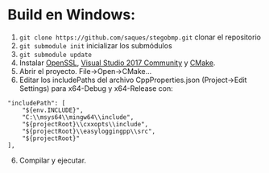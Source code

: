 # Build en Windows:
1. ```git clone https://github.com/saques/stegobmp.git``` clonar el repositorio
2. ```git submodule init``` inicializar los submódulos
3. ```git submodule update```
4. Instalar [OpenSSL](https://slproweb.com/products/Win32OpenSSL.html), [Visual Studio 2017 Community](https://www.visualstudio.com/downloads/) y [CMake](https://cmake.org/download/).
5. Abrir el proyecto. File->Open->CMake...
7. Editar los includePaths del archivo CppProperties.json (Project->Edit Settings) para x64-Debug y x64-Release con:
```
"includePath": [
	"${env.INCLUDE}",
	"C:\\msys64\\mingw64\\include",
	"${projectRoot}\\cxxopts\\include",
	"${projectRoot}\\easyloggingpp\\src",
	"${projectRoot}"
],
```
6. Compilar y ejecutar.
